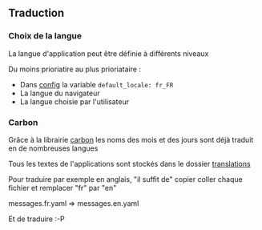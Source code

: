 ## Traduction

### Choix de la langue

La langue d'application peut être définie à différents niveaux 

Du moins prioriatire au plus prioriataire :

- Dans [config](/config/packages/framework.yaml) la variable `default_locale: fr_FR`
- La langue du navigateur
- La langue choisie par l'utilisateur

### Carbon

Grâce à la librairie [carbon](https://carbon.nesbot.com/docs/) les noms des mois et des jours sont déjà traduit en de nombreuses langues

Tous les textes de l'applications sont stockés dans le dossier [translations](/translations)

Pour traduire par exemple en anglais, "il suffit de" copier coller chaque fichier et remplacer "fr" par "en"

messages.fr.yaml => messages.en.yaml

Et de traduire :-P 